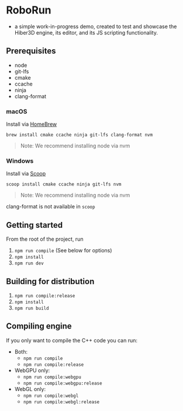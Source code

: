 # RoboRun
- a simple work-in-progress demo, created to test and showcase the Hiber3D engine, its editor, and its JS scripting functionality.

## Prerequisites

- node
- git-lfs
- cmake
- ccache
- ninja
- clang-format

### macOS

Install via [HomeBrew](https://brew.sh/)

`brew install cmake ccache ninja git-lfs clang-format nvm`

> Note: We recommend installing node via nvm

### Windows

Install via [Scoop](https://scoop.sh/)

`scoop install cmake ccache ninja git-lfs nvm`

> Note: We recommend installing node via nvm

clang-format is not available in `scoop`

## Getting started

From the root of the project, run

1. `npm run compile` (See below for options)
1. `npm install`
1. `npm run dev`

## Building for distribution

1. `npm run compile:release`
1. `npm install`
1. `npm run build`

## Compiling engine

If you only want to compile the C++ code you can run:

- Both:
  - `npm run compile`
  - `npm run compile:release`
- WebGPU only:
  - `npm run compile:webgpu`
  - `npm run compile:webgpu:release`
- WebGL only:
  - `npm run compile:webgl`
  - `npm run compile:webgl:release`
